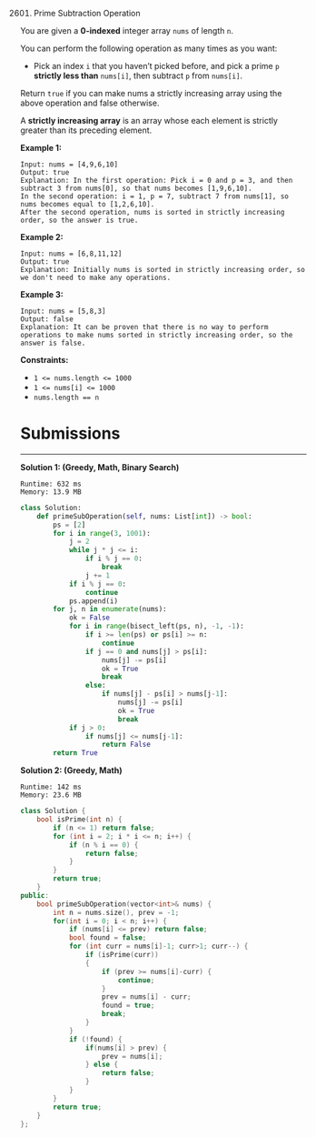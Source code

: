 2601. Prime Subtraction Operation

You are given a **0-indexed** integer array `nums` of length `n`.

You can perform the following operation as many times as you want:

* Pick an index `i` that you haven’t picked before, and pick a prime `p` **strictly less than** `nums[i]`, then subtract `p` from `nums[i]`.

Return `true` if you can make nums a strictly increasing array using the above operation and false otherwise.

A **strictly increasing array** is an array whose each element is strictly greater than its preceding element.

 

**Example 1:**
```
Input: nums = [4,9,6,10]
Output: true
Explanation: In the first operation: Pick i = 0 and p = 3, and then subtract 3 from nums[0], so that nums becomes [1,9,6,10].
In the second operation: i = 1, p = 7, subtract 7 from nums[1], so nums becomes equal to [1,2,6,10].
After the second operation, nums is sorted in strictly increasing order, so the answer is true.
```

**Example 2:**
```
Input: nums = [6,8,11,12]
Output: true
Explanation: Initially nums is sorted in strictly increasing order, so we don't need to make any operations.
```

**Example 3:**
```
Input: nums = [5,8,3]
Output: false
Explanation: It can be proven that there is no way to perform operations to make nums sorted in strictly increasing order, so the answer is false.
```

**Constraints:**

* `1 <= nums.length <= 1000`
* `1 <= nums[i] <= 1000`
* `nums.length == n`

# Submissions
---
**Solution 1: (Greedy, Math, Binary Search)**
```
Runtime: 632 ms
Memory: 13.9 MB
```
```python
class Solution:
    def primeSubOperation(self, nums: List[int]) -> bool:
        ps = [2]
        for i in range(3, 1001):
            j = 2
            while j * j <= i:
                if i % j == 0:
                    break
                j += 1
            if i % j == 0:
                continue
            ps.append(i)
        for j, n in enumerate(nums):
            ok = False
            for i in range(bisect_left(ps, n), -1, -1):
                if i >= len(ps) or ps[i] >= n:
                    continue
                if j == 0 and nums[j] > ps[i]:
                    nums[j] -= ps[i]
                    ok = True
                    break
                else:
                    if nums[j] - ps[i] > nums[j-1]:
                        nums[j] -= ps[i]
                        ok = True
                        break
            if j > 0:
                if nums[j] <= nums[j-1]:
                    return False
        return True
```

**Solution 2: (Greedy, Math)**
```
Runtime: 142 ms
Memory: 23.6 MB
```
```c++
class Solution {
    bool isPrime(int n) {
        if (n <= 1) return false;
        for (int i = 2; i * i <= n; i++) {
            if (n % i == 0) {
                return false;
            }
        }
        return true;
    }
public:
    bool primeSubOperation(vector<int>& nums) {
        int n = nums.size(), prev = -1; 
        for(int i = 0; i < n; i++) {
            if (nums[i] <= prev) return false;
            bool found = false;
            for (int curr = nums[i]-1; curr>1; curr--) {
                if (isPrime(curr))
                {
                    if (prev >= nums[i]-curr) {
                        continue;
                    }
                    prev = nums[i] - curr;
                    found = true;
                    break;
                }
            }
            if (!found) {
                if(nums[i] > prev) {
                    prev = nums[i];
                } else {
                    return false;
                }
            }
        }
        return true;
    }
};
```
